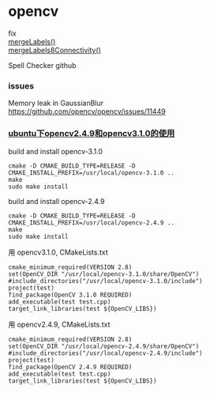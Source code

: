 # opencv

fix  
[mergeLabels()](https://github.com/opencv/opencv/blob/000a13b6a35f65eb04e5c78721364406718f5d81/modules/imgproc/src/connectedcomponents.cpp#L2469)  
[mergeLabels8Connectivity()](https://github.com/opencv/opencv/blob/000a13b6a35f65eb04e5c78721364406718f5d81/modules/imgproc/src/connectedcomponents.cpp#L500)  

Spell Checker github


### issues
Memory leak in GaussianBlur  
https://github.com/opencv/opencv/issues/11449  



### [ubuntu下opencv2.4.9和opencv3.1.0的使用](https://blog.csdn.net/qq_30356613/article/details/70339731)  

build and install opencv-3.1.0  
```
cmake -D CMAKE_BUILD_TYPE=RELEASE -D CMAKE_INSTALL_PREFIX=/usr/local/opencv-3.1.0 ..
make
sudo make install
```

build and install opencv-2.4.9  
```
cmake -D CMAKE_BUILD_TYPE=RELEASE -D CMAKE_INSTALL_PREFIX=/usr/local/opencv-2.4.9 ..
make
sudo make install
```

用 opencv3.1.0, CMakeLists.txt  
```
cmake_minimum_required(VERSION 2.8)
set(OpenCV_DIR "/usr/local/opencv-3.1.0/share/OpenCV")
#include_directories("/usr/local/opencv-3.1.0/include")
project(test)
find_package(OpenCV 3.1.0 REQUIRED)
add_executable(test test.cpp)
target_link_libraries(test ${OpenCV_LIBS})  
```
用 opencv2.4.9, CMakeLists.txt  
```
cmake_minimum_required(VERSION 2.8)
set(OpenCV_DIR "/usr/local/opencv-2.4.9/share/OpenCV")
#include_directories("/usr/local/opencv-2.4.9/include")
project(test)
find_package(OpenCV 2.4.9 REQUIRED)
add_executable(test test.cpp)
target_link_libraries(test ${OpenCV_LIBS})
```
